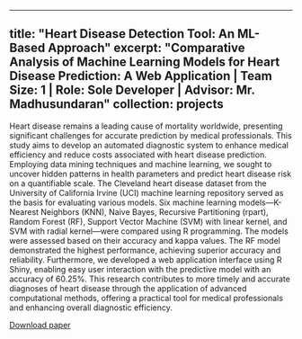 ----
title: "Heart Disease Detection Tool: An ML-Based Approach"
excerpt: "Comparative Analysis of Machine Learning Models for Heart Disease Prediction: A Web Application | Team Size: 1 |  Role: Sole Developer | Advisor: Mr. Madhusundaran"
collection: projects 
----
Heart disease remains a leading cause of mortality worldwide, presenting significant challenges for accurate prediction by medical professionals. This study aims to develop an automated diagnostic system to enhance medical efficiency and reduce costs associated with heart disease prediction. Employing data mining techniques and machine learning, we sought to uncover hidden patterns in health parameters and predict heart disease risk on a quantifiable scale. The Cleveland heart disease dataset from the University of California Irvine (UCI) machine learning repository served as the basis for evaluating various models. Six machine learning models—K-Nearest Neighbors (KNN), Naive Bayes, Recursive Partitioning (rpart), Random Forest (RF), Support Vector Machine (SVM) with linear kernel, and SVM with radial kernel—were compared using R programming. The models were assessed based on their accuracy and kappa values. The RF model demonstrated the highest performance, achieving superior accuracy and reliability. Furthermore, we developed a web application interface using R Shiny, enabling easy user interaction with the predictive model with an accuracy of 60.25%. This research contributes to more timely and accurate diagnoses of heart disease through the application of advanced computational methods, offering a practical tool for medical professionals and enhancing overall diagnostic efficiency.

[Download paper](https://docs.google.com/document/d/19r3vFpL5jwnfS32H4lor7CZkKdfcNI6GaP98HQFJYQ4/edit?usp=sharing)
